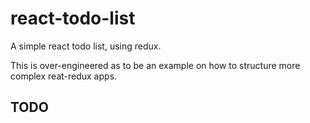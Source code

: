 # react-todo-list
A simple react todo list, using redux.

This is over-engineered as to be an example on how to structure more complex reat-redux apps.


## TODO
